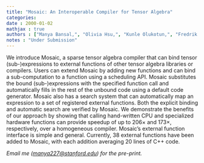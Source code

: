 ```yaml
---
title: "Mosaic: An Interoperable Compiler for Tensor Algebra"
categories: 
date : 2000-01-02
mathjax : true
authors : ["Manya Bansal,", "Olivia Hsu,", "Kunle Olukotun,", "Fredrik Kjolstad."]
notes : "Under Submission"
---
```


We introduce Mosaic, a sparse tensor algebra compiler that can bind tensor (sub-)expressions to external
functions of other tensor algebra libraries or compilers. Users can extend Mosaic by adding new functions and
can bind a sub-computation to a function using a scheduling API. Mosaic substitutes the bound
(sub-)expressions with the specified function call and automatically fills in the rest of the unbound code using
a default code generator. Mosaic also has a search system that can automatically map an expression to a set
of registered external functions. Both the explicit binding and automatic search are verified by Mosaic. We
demonstrate the benefits of our approach by showing that calling hand-written CPU and specialized hardware
functions can provide speedup of up to 206$\times$ and 173$\times$, respectively, over a homogeneous compiler. Mosaic’s
external function interface is simple and general. Currently, 38 external functions have been added to Mosaic,
with each addition averaging 20 lines of C++ code.

*Email me (manya227@stanford.edu) for the pre-print.*

